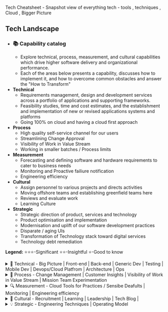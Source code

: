 Tech Cheatsheet - Snapshot view of everything tech - tools , techniques , Cloud , Bigger Picture

## Tech Landscape
* ### 📚 Capability catalog 
    * Explore technical, process, measurement, and cultural capabilities which drive higher software delivery and organizational performance.
    * Each of the areas below presents a capability, discusses how to implement it, and how to overcome common obstacles and answer the "How to Transform"
* **Technical**
    * Requirements management, design and development services across a portfolio of applications and supporting frameworks.
    * Feasibility studies, time and cost estimates, and the establishment and implementation of new or revised applications systems and platforms
    * Going 100% on cloud and having a cloud first approach
* **Process**
   * High quality self-service channel for our users
   * Streamlining Change Approval
   * Visibility of Work in Value Stream
   * Working in smaller batches / Process limits 
* **Measurement**
    * Forecasting and defining  software and hardware requirements to cater to business needs 
    * Monitoring and Proactive failiure notification
    * Engineering efficiency
* **Cultural**
    * Assign personnel to various projects and directs activities
    * Moving offshore teams and establishing greenfield teams here
    * Reviews and evaluate work
    * Learning Culture
* **Strategic**
    * Strategic direction of product, services and technology
    * Product optimisation and implementation
    * Modernisation and uplift of our software development practices
    * Disparate / aging UIs
    * Transformation of Technology stack toward digital services
    * Technology debt remediation 
 
**Legend:** ⭐⭐⭐-Significant ⭐⭐-Insightful ⭐-Good to know

<details>
<summary>🔧 Technical - Big Picture | Front-end | Back-end | Generic Dev | Testing  | Mobile Dev | Devops/Cloud Platfrom | Architecture | Ops </summary>

|  Name |  Summary |   Ratings |
|:-:    |:-:       |:-:        |
| | **The Big Picture tech/ Practices** |
| [High Level Design](https://github.com/AdyKalra/technolgytrends/blob/master/Architecture%20trends/High%20Level%20Design%20-%20Big%20Picture.md)| Overview of Client -> CDN / DNS -> LB -> Http Cache -> APIG -> XL -> Feature Services -> Core Services -> Domains |⭐⭐⭐ |
|[CDN Incapsula Akamai Cloudfront](https://github.com/AdyKalra/technolgytrends/blob/master/PostProduction%20trends/CDN%20Incapsula%20Akamai%20Cloudfront.md)|(CDN) refers to a geographically distributed group of servers which work together to provide fast delivery of Internet content. A CDN allows for the quick transfer of assets needed for loading Internet content including HTML pages, javascript files, stylesheets, images, and videos.|⭐⭐⭐|
|[API Gateway - NGINX, Kong, Tyk, Ambassador, AWS API gateway](https://github.com/AdyKalra/technolgytrends/blob/master/CloudPlatform%20trends/AWS%20API%20Gateway.md)| Creating, publishing, maintaining, monitoring, and securing REST, HTTP, and WebSocket APIs at any scale. server that is the single entry point into the system. ... The API Gateway is responsible for request routing, composition, and protocol translation. All requests from clients first go through the API Gateway. It then routes requests to the appropriate microservice / API Gateway Act as a Load Balancer|⭐⭐⭐|
|[CI](https://github.com/AdyKalra/technolgytrends/blob/master/EngineeringPractices%20trends/Orchestrating%20CI%20CD%20Pipelines.md)|Continuous Integration (CI) is a development practice that requires developers to integrate code into a shared repository several times a day. Each check-in is then verified by an automated build, allowing teams to detect problems early.Continuous Integration doesn’t get rid of bugs, but it does make them dramatically easier to find and remove.|⭐|
|[Coordinating pull requests and code reviews in Slack](https://github.com/AdyKalra/technolgytrends/blob/master/EngineeringPractices%20trends/Coordinating%20pull%20requests%20and%20code%20reviews%20in%20Slack.md)|Modern software development often requires large teams of people interacting over a single codebase, using code tracking systems that can manage incoming and outgoing changes while avoiding conflicts. While every engineering team might use a different service to manage their code, they can all use Slack as the central place for testing and review.Using a combination of channels, threads and apps, engineering teams can save a lot of time by not needing to wade through email inboxes and app alerts, or jump between browser tabs. And that means their code gets into customers’ hands that much faster.|⭐⭐⭐|
|[Code Deployment best practices from Slack](https://github.com/AdyKalra/technolgytrends/blob/master/EngineeringPractices%20trends/Code%20Deployment%20best%20practices.md)|At Slack, we value quick iteration, fast feedback loops, and responsiveness to customer feedback. We also have hundreds of engineers who are trying to be as productive as possible. Keeping to these values while growing as a company means continual refinement of our deployment system. We had to invest in greater visibility and reliability in order to accommodate the amount of work being done. This post will outline our process and a few of the major projects that got us to where we are.|⭐⭐⭐|
|[Coordinating code deploys and continuous integration in Slack](https://github.com/AdyKalra/technolgytrends/blob/master/EngineeringPractices%20trends/Coordinating%20code%20deploys%20and%20continuous%20integration%20in%20Slack.md)|Software development at large organizations often entails dozens, even hundreds, of programmers working concurrently on millions of lines of code. Their success, however, is measured by a more precise metric: how quickly they can get what they build into their customers’ hands.Slack is a powerful addition to the toolchain of apps required to properly test, document and deploy code. It acts as a discussion space to foster collaboration and help support the efforts of engineering teams but also as a centralized, long-term record of what’s taken place, which includes most of the other apps your team may use.Here at Slack, we deploy dozens of code changes to production servers multiple times a day. To get the granular details of our in-house process, check out our post on Code Deploys|⭐⭐⭐|
| [Stackshare tools](https://stackshare.io/categories) | All the best open source and Software as a Service (SaaS) tools in one place |⭐ |
|[Scaling Microservices](https://github.com/AdyKalra/technolgytrends/blob/master/EngineeringPractices%20trends/Scaling%20Microservices.md)|Use a container-based pipeline,Consolidate to a single pipeline that operates with context,Adopt canary release testing|⭐⭐|
|[Serverless](https://github.com/AdyKalra/technolgytrends/blob/master/EngineeringPractices%20trends/Serverless.md)|The term 'serverless' is somewhat misleading, as there are still servers providing these backend services, but all of the server space and infrastructure concerns are handled by the vendor. Serverless means that the developers can do their work without having to worry about servers at all. - managed services|⭐⭐⭐|
|[Real World Scenarios - Serverless](https://github.com/AdyKalra/technolgytrends/blob/master/EngineeringPractices%20trends/Scaling%20Serverless%20Applications.md)|org examples|⭐⭐⭐|
| | **Front-end Development Practice** |
| [Front-end Roadmap](https://github.com/kamranahmedse/developer-roadmap) | concepts - hoisting, event bubbling, scope prototype, shadow DOM. package managers - npm, yarn. CSS, BEM, Saas, Postcss.build tools - npm nuild, module bundlers webpack, linters and formatters, React Angualr Vue, modern css, css frameworks - reactstrap, mterialUI, Testing - Jest Cypress Mocha Chai. Progressive TypeScript, Server Side Rendering , GraphQL. ReactNative , Flutter , Static site generators  |⭐⭐⭐|
|[ReactJS](https://github.com/AdyKalra/technolgytrends/blob/master/Development%20trends/ReactJS.md)|open-source JavaScript library that is used for building user interfaces specifically for single-page applications. It's used for handling the view layer for web and mobile apps. React also allows us to create reusable UI components.|⭐⭐⭐|
|[Introducing and Scaling a GraphQL BFF](https://github.com/AdyKalra/technolgytrends/blob/master/EngineeringPractices%20trends/Introducing%20and%20Scaling%20a%20GraphQL%20BFF.md)|Journey of introducing and then scaling a GraphQL BFF to serve multiple applications.Covers the benefits of the Backend For Frontend pattern and why it's a popular way to introduce GraphQL.how to remain agile and support a production application throughout this process.|⭐⭐|
| | **Back-end Development Practice** |
| [Back-end Roadmap](https://github.com/kamranahmedse/developer-roadmap) | C#, Java, Go, Python. Realational , NoSQL , Data Sharding , Replication , CAP. Authentication Oauth, token , JWT, SAML. apis - JSON, SOAP. Caching - DNS , serverside, clientside - Redis, MemCached. Design practices - GOF , DDD , TDD , SOLID, KISS , YAGNI, DRY. Architectural patterns - Microservices, SOA, Serverless. Messagebrokers , RabbitMQ , Kafka. Containers - Docker , GarphQL, Neo4j. |⭐⭐⭐|
|[NodeJs](https://github.com/AdyKalra/technolgytrends/blob/master/Development%20trends/NodeJs.md)| platform built on Chrome's JavaScript runtime for easily building fast and scalable network applications. Node. js uses an event-driven, non-blocking I/O model that makes it lightweight and efficient, perfect for data-intensive real-time applications that run across distributed devices.|⭐⭐⭐|
|[Gold Stack](https://github.com/AdyKalra/technolgytrends/blob/master/EngineeringPractices%20trends/GoLD%20Stack.md)|GoLang + Lambda + DynamoDB|⭐|
| | **Generic Development Practice** |
|[FullStack](https://github.com/AdyKalra/technolgytrends/blob/master/Development%20trends/FullStack.md)|what does a full stack need in an interview|⭐⭐⭐|
|[Cloudformation](https://github.com/AdyKalra/technolgytrends/blob/master/Development%20trends/AWS%20Cloudformation.md)|Service that helps you model and set up your Amazon Web Services resources so that you can spend less time managing those resources and more time focusing on your applications that run in AWS.(JSON) or YAML standard.|⭐⭐⭐|
|[Lambda](https://github.com/AdyKalra/technolgytrends/blob/master/Development%20trends/AWS%20Lambda.md)|serverless compute service that runs your code in response to events and automatically manages the underlying compute resources for you. auto-scale (in & out) capability and their pay-per-use pricing model. dramatically less expensive than even the smallest EC2 instances.|⭐⭐⭐|
|[SQS and SNS](https://github.com/AdyKalra/technolgytrends/blob/master/Development%20trends/AWS%20SQS%20and%20SNS.md)|(SNS) is a highly available, durable, secure, fully managed pub/sub messaging service that enables you to decouple microservices, distributed systems, and serverless applications.(SQS) is a fully managed message queuing service that enables you to decouple and scale microservices, distributed systems, and serverless applications|⭐⭐⭐|
|[Auto Scaling](https://github.com/AdyKalra/technolgytrends/blob/master/Development%20trends/Auto%20Scaling.md)|AWS Auto Scaling monitors your applications and automatically adjusts capacity to maintain steady, predictable performance at the lowest possible cost.scaling plans for Amazon EC2 instances and Spot Fleets, Amazon ECS tasks, Amazon DynamoDB tables and indexes, and Amazon Aurora Replicas.|⭐⭐|
|[BottleRocket](https://github.com/AdyKalra/technolgytrends/blob/master/Development%20trends/BottleRocket.md)|stripped-down version of Linux called Bottlerocket that has just enough code to keep the machine running.Teams running microservices can choose it and quit worrying about extra cruft like FTP servers sitting around in the background.|⭐|
|[Contentful](https://github.com/AdyKalra/technolgytrends/blob/master/Development%20trends/Contentful.md)|Headless and decoupled solution for managing content.update the content of your website, a mobile app or any other platform that displays content.|⭐|
|[Datalake](https://github.com/AdyKalra/technolgytrends/blob/master/Development%20trends/Datalake.md)|centralized repository that allows you to store all your structured and unstructured data at any scale. You can store your data as-is, without having to first structure the data, and run different types of analytics—from dashboards and visualizations to big data processing, real-time analytics, and machine learning to guide better decisions.Data Lakes compared to Data Warehouses|⭐⭐|
|[Dynamodb and Dynamodb streams](https://github.com/AdyKalra/technolgytrends/blob/master/Development%20trends/Dynamodb%20and%20Dynamodb%20streams.md)|DynamoDB is a fully managed proprietary NoSQL database service that supports key-value and document data structures and is offered by Amazon. A DynamoDB stream is an ordered flow of information about changes to items in a DynamoDB table.Shards in DynamoDB streams are collections of stream records.|⭐⭐⭐|
|[Eventbridge](https://github.com/AdyKalra/technolgytrends/blob/master/Development%20trends/Eventbridge.md)|Is a serverless event bus that makes it easy to connect applications together using data from your own applications, integrated Software-as-a-Service (SaaS) applications, and AWS services.|⭐⭐⭐|
|[GraphQL](https://github.com/AdyKalra/technolgytrends/blob/master/Development%20trends/GraphQL.md)|open-source data query and manipulation language for APIs. GraphQL is a syntax that describes how to ask for data, and is generally used to load data from a server to a client. GraphQL has three main characteristics: It lets the client specify exactly what data it needs. It makes it easier to aggregate data from multiple sources|⭐|
|[Jupyter](https://github.com/AdyKalra/technolgytrends/blob/master/Development%20trends/Jupyter.md)|analytics notebooks. These are Mathematica-inspired applications that combine text, visualization and code in a living, computational document.|⭐|
|[Kafka](https://github.com/AdyKalra/technolgytrends/blob/master/Development%20trends/Kafka.md)|distributed streaming platform that is used publish and subscribe to streams of records.Kafka offers much higher performance than message brokers like RabbitMQ.topics in Kafka are retention based: messages are retained for some configurable amount of time.|⭐⭐⭐|
|[Kinesis](https://github.com/AdyKalra/technolgytrends/blob/master/Development%20trends/Kinesis.md)|Kinesis is a managed, scalable, cloud-based service that allows real-time processing of streaming large amount of data per second. ... It is used to capture, store, and process data from large, distributed streams such as event logs and social media feeds.|⭐⭐⭐|
|[Memcached](https://github.com/AdyKalra/technolgytrends/blob/master/Development%20trends/Memcached.md)| general-purpose distributed memory-caching system. It is often used to speed up dynamic database-driven websites by caching data and objects in RAM to reduce the number of times an external data source must be read|⭐⭐⭐|
|[Opinionated and automated code formatting using pre commit hooks](https://github.com/AdyKalra/technolgytrends/blob/master/Development%20trends/Opinionated%20and%20automated%20code%20formatting%20using%20pre%20commit%20hooks.md)|Prettier has been getting our vote for JavaScript, but similar tools, such as Black for Python, are available for many other languages and are increasingly being built-in as we see with Golang and Elixir.|⭐⭐⭐|
|[Redis MongoDB Postgres](https://github.com/AdyKalra/technolgytrends/blob/master/Development%20trends/Redis%20MongoDB%20Postgres.md)|In-memory data structure project implementing a distributed, in-memory key-value database with optional durability.PostgreSQL is a free and open-source relational database management system (RDBMS) emphasizing extensibility and SQL compliance. |⭐⭐⭐|
|[]()||⭐⭐⭐|
| | **Testing Practice** |
| [Testing Raodmap](https://github.com/anas-qa/Quality-Assurance-Road-Map) | Test Plan template, testing startegies, testing types, TDD , automation - mobile , web , API , contrct testing Packt, Testing Pyramid , Gap Analysis , Customer Insights , E2E regression suite |⭐⭐⭐|
|[Cypress and Puppeteer](https://github.com/AdyKalra/technolgytrends/blob/master/Testing%20trends/Cypress%20and%20Puppeteer.md)|JavaScript End to End Testing Framework|⭐⭐⭐|
|[LocalStack](https://github.com/AdyKalra/technolgytrends/blob/master/Testing%20trends/LocalStack.md)|LocalStack solves this problem for AWS by providing local test double implementations of a wide range of AWS services including S3, Kinesis, DynamoDB and Lambda.|⭐⭐⭐|
|[Scaling Automated Tests Beyond a Single Project](https://github.com/AdyKalra/technolgytrends/blob/master/Testing%20trends/Scaling%20Automated%20Tests%20Beyond%20a%20Single%20Project.md)|How to increase the ROI of your automated tests by using test frameworks with a highly readable DSL and reusable components|⭐⭐⭐|
| | **Mobile Development Practice** |
|[android roadmap](https://roadmap.sh/android) |Kotlin , Java |⭐⭐|
| | **DevOps / Cloud Platform Practice** |
| [Devops Roadmap](https://github.com/kamranahmedse/developer-roadmap) | Pytho, Ruby , NodeJS. initd, systemd. OS - Linus , FreeBSD. Terminal - maniupaltion tools,, BASH, vim, network. Protocosl - http, ftp, ssh. Reverseproxy, Caching server, Forward Proxy , Load balancer, firewall. Webserver - Nginx, Service Mesh - Istio. Containers, Config mgmt, container orchestration, Infra provisioning. CI/CD tools, Infra monitoring - Prometheus , Nagios, Grafana. Appln Monitoring - NewRelic , AppDynamics. Log Mgmt - Elastic stalk, splunk sumo. Cloud - AWS , GCP, Azure. Cloud Design Patterns - Availability , Data Management.  |⭐⭐⭐|
|[devops-resources](https://github.com/bregman-arie/devops-resources)|Useful resources and information regarding DevOps and secondly, provide some roadmap for those who want to practice DevOps.|⭐⭐|
|[devops-exercises](https://github.com/bregman-arie/devops-exercises)|Questions and exercises on various technical topics, sometimes related to DevOps and SRE.|⭐⭐|
|[AWS Serverless Application Model (SAM)](https://github.com/AdyKalra/technolgytrends/blob/master/CloudPlatform%20trends/AWS%20SAM.md)| open-source framework for building serverless applications. It provides shorthand syntax to express functions, APIs, databases, and event source mappings. With just a few lines per resource, you can define the application you want and model it using YAML.AWS SAM templates are an extension of AWS CloudFormation templates|⭐⭐|
|[Buildkite](https://github.com/AdyKalra/technolgytrends/blob/master/CloudPlatform%20trends/Buildkite.md)|platform for running fast, secure, and scalable continuous integration pipelines on your own infrastructure|⭐|
|[Infrastructure Diagrams as Code](https://github.com/AdyKalra/technolgytrends/blob/master/CloudPlatform%20trends/Infrastructure%20Diagrams%20as%20Code.md)|Diagrams lets you draw the cloud system architecture using Python code and allows you to track the architecture diagram changes in any version control system.currently supports six major providers: AWS, Azure, GCP, Kubernetes, Alibaba Cloud and Oracle Cloud.|⭐|
|[Infrastructure as Code](https://github.com/AdyKalra/technolgytrends/blob/master/CloudPlatform%20trends/Infrastructure%20as%20Code.md)|Examples of infrastructure-as-code tools include AWS CloudFormation, Red Hat Ansible, Chef, Puppet, SaltStack and HashiCorp Terraform. Some tools rely on a domain-specific language (DSL), while others use a standard template format, such as YAML and JSON.|⭐⭐⭐|
|[Infrastructure configuration scanner](https://github.com/AdyKalra/technolgytrends/blob/master/CloudPlatform%20trends/Infrastructure%20configuration%20scanner.md)|to ensure the configuration is safe and secure - open-source scanners such as prowler for AWS and kube-bench for Kubernetes|⭐⭐⭐|
|[Kubernetes ](https://github.com/AdyKalra/technolgytrends/blob/master/CloudPlatform%20trends/K8s-Kubernetes.md)|vendor-agnostic cluster and container management tool, open-sourced by Google, platform for automating deployment, scaling, and operations of application containers across clusters of hosts , Managed K8s|⭐⭐⭐|
|[Nginx](https://github.com/AdyKalra/technolgytrends/blob/master/CloudPlatform%20trends/Nginx.md)|web server which can also be used as a reverse proxy, load balancer, mail proxy and HTTP cache. a reverse proxy is a type of proxy server that retrieves resources on behalf of a client from one or more servers. These resources are then returned to the client, appearing as if they originated from the proxy server itself.|⭐⭐|
|[Pipelines as Code](https://github.com/AdyKalra/technolgytrends/blob/master/CloudPlatform%20trends/Pipelines%20as%20Code.md)|Emphasizes that the configuration of delivery pipelines that build, test and deploy our applications or infrastructure should be treated as code. LambdaCD, Drone, GoCD and Concourse are examples that allow usage of this technique.|⭐⭐⭐|
|[Secrets as a service](https://github.com/AdyKalra/technolgytrends/blob/master/CloudPlatform%20trends/Secrets%20as%20a%20service.md)|With this technique you can use tools such as Vault or AWS Key Management Service (KMS) to read/write secrets over an HTTPS endpoint with fine-grained levels of access control.Secrets as a service uses external identity providers such as AWS IAM to identify the actors who request access to secrets. |⭐|
|[Service mesh](https://github.com/AdyKalra/technolgytrends/blob/master/CloudPlatform%20trends/Service%20mesh.md)|approach to operating a secure, fast and reliable microservices ecosystem It has been an important stepping stone in making it easier to adopt microservices at scale.It offers discovery, security, tracing, monitoring and failure handling. It provides these cross-functional capabilities without the need for a shared asset such as an API gateway or baking libraries into each service.|⭐⭐⭐|
|[]()||⭐⭐⭐|
| | **Architecture Practice** |
|[Organising Architecture](https://github.com/AdyKalra/technolgytrends/blob/master/Architecture%20trends/Organising%20Architecture.md)||⭐⭐|
| [Architecture decision records](https://github.com/AdyKalra/technolgytrends/blob/master/Architecture%20trends/ADRs.md) | document how and why a decision was reached within a codebase.|⭐⭐|
|[Serverless Microservice Patterns for AWS](https://github.com/AdyKalra/technolgytrends/blob/master/Architecture%20trends/Design%20Patterns%20-%20Serverless.md)|Serverless Ecosystem, best practices , patterns|⭐⭐⭐|
|[Domain-Oriented Microservice Architecture](https://github.com/AdyKalra/technolgytrends/blob/master/Architecture%20trends/Domain-Oriented%20Microservice%20Architecture.md)| DOMA core principles and terminology, the Why, Uber's implementation|⭐⭐⭐|
|[API Design Cheat Sheet](https://github.com/AdyKalra/technolgytrends/blob/master/Architecture%20trends/API%20Design%20Cheat%20Sheet.md)| Best practices / Principles for API Design|⭐⭐|
|[Backend for Frontend design pattern](https://github.com/AdyKalra/technolgytrends/blob/master/Architecture%20trends/BFF.md)|f developing niche backends for each user experience, While an API Gateway is a single point of entry into the system for all clients, a BFF is only responsible for a single type of client|⭐⭐|
|[Choreography vs Orchestration in the land of serverless](https://github.com/AdyKalra/technolgytrends/blob/master/Architecture%20trends/Choreography%20vs%20Orchestration%20-%20serverless.md)| (the ‘orchestrator’) that controls the interaction between services. It dictates the control flow of the business logic and is responsible for making sure that everything happens on cue. This follows the request-response paradigm. In choreography, every service works independently. There are no hard dependencies between them, and they are loosely coupled only through shared events. Each service listens for events that it’s interested in and does its own thing. This follows the event-driven paradigm.|⭐|
|[DLQ](https://github.com/AdyKalra/technolgytrends/blob/master/Architecture%20trends/DLQ.md)|handling message failure.Message that is sent to a queue that does not exist. Queue length limit exceeded.Message length limit exceeded.Message is rejected by another queue exchange.|⭐|
| [Design Patterns - Frontend](https://github.com/AdyKalra/technolgytrends/blob/master/Architecture%20trends/Design%20Patterns%20-%20Frontend.md) | Design Patterns - Frontend |⭐⭐⭐|
| [Function as a Service](https://github.com/AdyKalra/technolgytrends/blob/master/Architecture%20trends/Function%20as%20a%20Service.md) |Microsoft Azure Functions, Lambdas, Google Cloud Functions, etc |⭐|
| [Kafka vs Kinesis](https://github.com/AdyKalra/technolgytrends/blob/master/Architecture%20trends/Kafka%20vs%20Kinesis.md) | Kafka vs Kinesis|⭐⭐|
| [Micro Frontends](https://github.com/AdyKalra/technolgytrends/blob/master/Architecture%20trends/Micro%20Frontends.md) |extending the principles of Microservices to frontend development.Enable rapid, frequent, and reliable delivery of large, complex applications by separating backend services into smaller (micro) services organized around the business logic. |⭐⭐|
| [Microservice Architecture](https://github.com/AdyKalra/technolgytrends/blob/master/Architecture%20trends/Microservice%20Architecture.md) |Microservice Architecture is an architectural style that structures an application as a collection of services that are.Highly maintainable and testable.Loosely coupled.Independently deployable.Organized around business capabilities. |⭐⭐⭐| 
| [Decompose by business capability](https://github.com/AdyKalra/technolgytrends/blob/master/Architecture%20trends/Pattern%20:%20Decompose%20by%20business%20capability.md) |Single Responsibility Principle (SRP) defines a responsibility of a class as a reason to change, and states that a class should only have one reason to change. It make sense to apply the SRP to service design as well and design services that are cohesive and implement a small set of strongly related functions. |⭐⭐|
| [Platform-Building Cheat Sheet](https://github.com/AdyKalra/technolgytrends/blob/master/Architecture%20trends/Platform-Building%20Cheat%20Sheet.md) |'platform' is really the method of exposing and growing the digital business model and its offerings. So, the following ground rules define the platform as the digital server-side, back-end data and functionality, leaving the user experiences to be crafted (whether mobile, web or other) on top of that business functionality. Platfrom Ground rules| ⭐⭐|
| [Real world architectures](https://github.com/donnemartin/system-design-primer#real-world-architectures) |Articles on how real world systems are designed.|⭐⭐⭐|
| [Six shifts to create a game-changing data architecture](https://github.com/AdyKalra/technolgytrends/blob/master/Architecture%20trends/Six%20shifts%20to%20create%20a%20game-changing%20data%20architecture.md) |From on-premise to cloud-based data platforms, From batch to real-time data processing, From pre-integrated commercial solutions to modular, best-of-breed platforms, From point-to-point to decoupled data access, From an enterprise warehouse to domain-based architecture, From rigid data models toward flexible, extensible data schemas |⭐|
| | **Ops Practice** |
|[Datadog](https://github.com/AdyKalra/technolgytrends/blob/master/CloudPlatform%20trends/Datadog.md)|used by IT, operations, and development teams who build and operate applications that run on dynamic or hybrid cloud infrastructure.  Performance Monitoring category |⭐⭐|
|[Kibana and Logstash](https://github.com/AdyKalra/technolgytrends/blob/master/Development%20trends/Kibana%20Logstash.md)|open source data visualization dashboard for Elasticsearch. It provides visualization capabilities on top of the content indexed on an Elasticsearch cluster. The ELK Stack is a collection of three open-source products — Elasticsearch, Logstash, and Kibana|⭐⭐|
|[Splunk](https://github.com/AdyKalra/technolgytrends/blob/master/Development%20trends/Splunk.md)| searching, monitoring, and examining machine-generated Big Data through a web-style interface. Splunk performs capturing, indexing, and correlating the real-time data in a searchable container from which it can produce graphs, reports, alerts, dashboards, and visualizations.|⭐⭐⭐|
|[DevOps v/s SRE](https://github.com/AdyKalra/technolgytrends/blob/master/EngineeringPractices%20trends/DevOps%20Versus%20SRE.md)|Decoupling DevOps and RunOps — The Genesis of Site Reliability Engineering (SRE)|⭐|
|[DoD Enterprise DevSecOps Reference Design](https://github.com/AdyKalra/technolgytrends/blob/master/EngineeringPractices%20trends/DoD%20Enterprise%20DevSecOps%20Reference%20Design.md)|The benefits of adopting DevSecOps include:Mean-time to production: the average time it takes from when new software features are required until they are running in production.Lead Time Average lead-time: how long it takes for a new requirement to be delivered and deployed.Deployment speed: how fast a new version of the application can be deployed into the production environment.
|Four Key Metrics| Deployment frequency: how often a new release can be deployed into the production environment.Change Fail Rate Production failure rate: how often software fails during production.MTTR Mean-time to recovery: how long it takes applications in the production stage to recover from failure.|⭐⭐⭐|
|[Chaos Engineering](https://github.com/AdyKalra/technolgytrends/blob/master/PostProduction%20trends/Chaos%20Engineering.md)|creating failures and outages in a controlled environment. accepted, mainstream approach to improving and assuring distributed system resilience. As organizations large and small begin to implement Chaos Engineering as an operational process, we're learning how to apply these techniques safely at scale.|⭐⭐|
|[Setting SLOs](https://github.com/AdyKalra/technolgytrends/blob/master/PostProduction%20trends/Setting%20SLOs.md)|If you follow site reliability engineering (SRE) principles, you can measure customer experience with service-level objectives (SLOs). SLOs allow you to quantifiably measure customer happiness, which directly impacts the business. Instead of creating a potentially unbounded number of monitoring metrics, we suggest using a small number of alerts grounded in customer pain—i.e., violation of SLOs. This lets you focus alerts on scenarios where you can confidently assert that customers are experiencing, or will soon experience, significant pain.|⭐⭐⭐|
|[Application Monitoring Simplified](https://github.com/AdyKalra/technolgytrends/blob/master/PostProduction%20trends/application%20monitoring%20simplified.md)|How Netflix built TellTale|
</details>

<!--- END OF TOPIC--->

<details>
<summary>📃 Process - Change Management | Customer Insights | Visibility of Work in Value Stream | Mission Team Experimentation </summary>

|  Name |  Summary |   Ratings |
|:-:    |:-:       |:-:        |  
| | **Change Management** |
| Champions  | lead mini transformations |⭐| 
|[the-engineering-managers-booklist](https://github.com/jesselpalmer/the-engineering-managers-booklist)|Books for people who are or aspire to manage/lead team(s) of software engineers|⭐⭐⭐| 
| Design Patterns | building a repository of design patterns , BFF / XL , Domain driven design  | ⭐⭐| 
| | **Customer Insights** |
|  VOC , GA | working backwards from customer insights |⭐⭐|   
| | **Mission Team Experimentation** |
| | | 
| | **Visibility of Work in Value Stream** |
| | | 

</details>

<!--- END OF TOPIC--->

<details>
<summary>🔍 Measurement - Cloud Tools for Practices / Sensibe Deafults | Monitoring | Engineering efficiency </summary> 
    
|  Name |  Summary |   Ratings |
|:-:    |:-:       |:-:        | 
| | **Cloud Tools for Practices / Compliance / Sensibe Deafults** |
| STAX / Cloud Confirmity | cloud compliance and measuring where we are , cost  | ⭐⭐⭐|  
| Well architected framework | Cloud maturity and assesment | ⭐⭐⭐|  
|[AWS Analytics Lens](https://github.com/AdyKalra/technolgytrends/blob/master/EngineeringPractices%20trends/Analytics%20Lens.md)|The new Analytics Lens offers comprehensive guidance to make sure that your analytics applications are designed in accordance with AWS best practices. The goal is to give you a consistent way to design and evaluate cloud architectures, based on the following five pillars of the well architected framework:Operational excellence,Security,Reliability,Performance efficiency,Cost optimization|⭐⭐| 
|[cdk patterns](https://github.com/cdk-patterns/serverless) | SensibleDeafults for Patterns used - all of the official AWS Serverless architecture patterns built with CDK for developers to use |⭐⭐|  
| [cloudformation](https://github.com/aws-cloudformation/awesome-cloudformation) | cloud formation catalouge - A curated list of resources and projects for working with AWS CloudFormation. https://aws.amazon.com/cloudformation/ |⭐⭐⭐|  
| [Design Patterns](http://en.clouddesignpattern.org/index.php/Main_Page) | sensible defaults Design Patterns / catalouge - collection of solutions and design ideas for using AWS cloud technology to solve common systems design problems |⭐⭐|  
| [this-is-my-architecture](https://aws.amazon.com/this-is-my-architecture/?sc_channel=EL&sc_campaign=Explainer_2017_vid&sc_medium=YouTube&sc_content=video942&sc_detail=EXPLAINER&sc_country=US&tma.sort-by=item.additionalFields.airDate&tma.sort-order=desc) | Clarity of bigger picture within Org - Innovative cloud architectures from AWS partners and customers |⭐⭐|  
| | **Monitoring / Proactive failiure notification** |
|[Datadog](https://github.com/AdyKalra/technolgytrends/blob/master/CloudPlatform%20trends/Datadog.md)|used by IT, operations, and development teams who build and operate applications that run on dynamic or hybrid cloud infrastructure.  Performance Monitoring category |⭐⭐|
|[Kibana and Logstash](https://github.com/AdyKalra/technolgytrends/blob/master/Development%20trends/Kibana%20Logstash.md)|open source data visualization dashboard for Elasticsearch. It provides visualization capabilities on top of the content indexed on an Elasticsearch cluster. The ELK Stack is a collection of three open-source products — Elasticsearch, Logstash, and Kibana|⭐⭐|
|[Splunk](https://github.com/AdyKalra/technolgytrends/blob/master/Development%20trends/Splunk.md)| searching, monitoring, and examining machine-generated Big Data through a web-style interface. Splunk performs capturing, indexing, and correlating the real-time data in a searchable container from which it can produce graphs, reports, alerts, dashboards, and visualizations.|⭐⭐⭐|
|[Distributed Monitoring 101: the “Four Golden Signals”](https://github.com/AdyKalra/technolgytrends/blob/master/EngineeringPractices%20trends/Four%20Golden%20Signals.md)|In monitoring distributed systems, Google’s SRE book outlines the four golden signals of monitoring as LETS - Latency, Errors, Traffic, and Saturation.|⭐⭐⭐|
|[Application Monitoring Simplified](https://github.com/AdyKalra/technolgytrends/blob/master/PostProduction%20trends/application%20monitoring%20simplified.md)|How Netflix built TellTale|
| | **Engineering efficiency** |
| [patterns in teams and ICs](https://www.pluralsight.com/product/flow/20-patterns)| 20 patterns to watch for in your engineering team - teams and IC patterns tools like flow and decision making | ⭐⭐|  
|[Data Driven Engineering](https://github.com/AdyKalra/technolgytrends/blob/master/EngineeringPractices%20trends/Data%20Driven%20Engineering.md)|Data helps IT leaders visualize how work is being done, the quality and quantity of output, and how they can improve the lives of staff.|⭐⭐| 

</details>

<!--- END OF TOPIC--->

<details>
<summary>🤝‍ Cultural - Recruitment | Learning | Leadership | Tech Blog | </summary>

|  Name |  Summary |   Ratings |
|:-:    |:-:       |:-:        |   
| | **Recruitment** |   |
|[awesome-AI-ML-talent-management](https://github.com/AdyKalra/technolgytrends/blob/master/EngineeringPractices%20trends/awesome-AI_ML_Talent_Mangement.md)|ai in talent mgmnt research|⭐⭐| 
|[engineeringladders](https://github.com/jorgef/engineeringladders)|A framework for Engineering Managers - roles explained|⭐⭐| 
|[manager-resources](https://github.com/VGraupera/manager-resources)|A curated list of resources for front-line engineering managers|⭐⭐|
| | **Reviews and evaluate work** |  
| [patterns in teams and ICs](https://www.pluralsight.com/product/flow/20-patterns)| 20 patterns to watch for in your engineering team - teams and IC patterns tools like flow and decision making |⭐⭐|  
| Westrum Organisation Culture ||⭐⭐⭐|  
| | **Learning Culture** |
|[launch company tech blog](https://www.welcometothejungle.com/en/articles/company-blog-tech)|considerations before launching a company tech blog|⭐⭐|
|[]()||⭐⭐⭐| 
| | **Leadership** |
|  [awesome-leading-and-managing](https://github.com/LappleApple/awesome-leading-and-managing) | Awesome List of resources on leading people and being a manager. Geared toward tech, but potentially useful to anyone. |⭐⭐⭐| 
|[Managers Playbook](https://github.com/ksindi/managers-playbook)|Heuristics for effective management.|⭐⭐⭐|
|[Engineering Management](https://github.com/charlax/engineering-management)|A collection of inspiring resources related to engineering management and tech leadership|⭐⭐⭐|
|[digital-transformation-leadership-manifesto](https://enterprisersproject.com/article/2020/7/digital-transformation-leadership-manifesto)|A manifesto for moving from good manager to true IT leader|⭐|
|[engineering-management-resources](https://github.com/afternoon/engineering-management-resources)|A list of resources for engineering managers of all levels|⭐⭐|
| [Digital transformation: 8 ways to spot your organization's rising leaders](https://enterprisersproject.com/article/2020/7/digital-transformation-rising-leaders)| Pointers on leadership in DT|
</details>

<!--- END OF TOPIC--->

<details>
<summary> 💡 Strategic - Engineering Techniques | Operating Model </summary>

|  Name |  Summary |Ratings |
|:-:    |:-:       |:-:        | 
| | **Engineering Techniques - Big Picture** |
| [engineering roadmaps](https://roadmap.sh/) | all Reference Roadmaps - roadmaps on web | ⭐⭐⭐| 
| Bug Bash | testing across verticals | ⭐⭐| 
| DevOps culture| transitioning from Devops to CPT  |⭐⭐⭐|  
| Web Modernisation| transitioning from legacy PHP to a SPA built on React and NodeJS (tiger team) |⭐⭐⭐|  
| Serverless | Going completely serverless | ⭐⭐⭐| 
|[awesome-talks](https://github.com/JanVanRyswyck/awesome-talks)|tech online talks and screencasts|⭐⭐| 
|[Adaptive IT: Transformational framework](https://github.com/AdyKalra/technolgytrends/blob/master/EngineeringPractices%20trends/Adaptive%20IT:%20Transformational%20framework.md)|five pillars of the adaptive IT framework and thier measures.|⭐⭐⭐|
|[Auxiliary Engineering](https://github.com/AdyKalra/technolgytrends/blob/master/EngineeringPractices%20trends/Auxillary%20Engineering.md)|Partnering with engineering teams to increase their velocity and build a lasting culture of quality.” We travel from team to team, embedding for enough time to help developers build habits as they build an MVP.|⭐⭐| 
| [Google Engineering practices](https://github.com/google/eng-practices) | Sensible Deafults template for practices - Google has many generalized engineering practices that cover all languages and all projects. These documents represent the collective experience of various best practices that we have developed over time. |⭐⭐|  
| [Four key metrics](https://github.com/AdyKalra/technolgytrends/blob/master/EngineeringPractices%20trends/Four%20Key%20Metrics.md) | MMTR , Lead Time , Deployment frequency and Change fail rate - Measure engineering team health | ⭐⭐⭐|  
| Gitprime for data driven mindset | Coding Days , Impact , Efficiency , Commits per day , Repos - Data driven engineering metrics | ⭐⭐⭐|  
| Technology Radar | Internal tooling maturity | ⭐⭐⭐|  
| Engineering maturity assessment | 12 factor app - measure engineering maturity every quarter |⭐⭐⭐|  
|[Five things all execs should know about technology](https://github.com/AdyKalra/technolgytrends/blob/master/EngineeringPractices%20trends/01%20Five%20things%20all%20execs%20should%20know%20about%20technology.md)|Technology excellence matters, Digital talent is your key to success, Invest in continuous delivery & DevOps to deliver customer value faster., Building digital platforms, Moving from project to product thinking|⭐|  
|[APIs as Digital Factories](https://github.com/AdyKalra/technolgytrends/blob/master/EngineeringPractices%20trends/APIs%20as%20Digital%20Factories.md)|Don’t use technologies (and apis) to create new digital business. Build your software to upgrade YOUR business competitive edge for all customers, all employees, all brands, all channels…|⭐| 
|[How to measure – and manage – technical debt](https://github.com/AdyKalra/technolgytrends/blob/master/EngineeringPractices%20trends/measure%20and%20manage%20technical%20debt.md)|Technical debt, a term first coined by Ward Cunningham, is not unlike financial debt: It refers to the practice of making coding or design decisions to expedite production or gain other short-term benefits, knowing that these decisions may require corrections later.|⭐⭐⭐|
| | **Transformation Challenges** |
|[Adaptive IT: Transformational framework](https://github.com/AdyKalra/technolgytrends/blob/master/EngineeringPractices%20trends/Adaptive%20IT:%20Transformational%20framework.md)|five pillars of the adaptive IT framework and thier measures.|⭐⭐⭐|
|[Digital transformation: 3 eye-opening tests to gauge customer focus](https://github.com/AdyKalra/technolgytrends/blob/master/EngineeringPractices%20trends/Digital%20transformation%20-%20tests%20to%20gauge%20customer%20focus.md)|90-Minute IT Leadership Challenge, IT Roadmap Review, The Heartburn Test |⭐⭐|
|[20 patterns to watch for in your engineering team](https://github.com/AdyKalra/technolgytrends/blob/master/EngineeringPractices%20trends/20%20patterns%20to%20watch%20for%20in%20your%20engineering%20team.md)|Effective managers view their teams as complex interdependent systems, with inputs and outputs.When the outputs aren’t as expected, great managers approach the problem with curiosity and are relentless in their pursuit of the root cause. They watch code reviews and visualize work patterns, spotting bottlenecks or process issues that, when cleared, increase the overall health and capacity of the team.By searching for “why,” they uncover organizational issues and learn how their teams work and how to re how to resolve these problems in the future.20 patterns is a collection of work patterns we’ve observed in working with hundreds of software teams.|⭐⭐| 
| Lack of expertise and exposure |  | 
| pushback from people and existing leaders | |
| missing the overarching strategy across all business units in Digital | |
| new technologies / lack of skils  | |
| resistance to change / mindset shift  | |
| | **Operating Model** |
| Idea - Plan - Build - measure | | 
|[Adaptive IT: Transformational framework](https://github.com/AdyKalra/technolgytrends/blob/master/EngineeringPractices%20trends/Adaptive%20IT:%20Transformational%20framework.md)|five pillars of the adaptive IT framework and thier measures.|⭐⭐⭐| 
|[DORA's research program](https://github.com/AdyKalra/technolgytrends/blob/master/EngineeringPractices%20trends/DORA's%20research%20program.md)|guide to DevOps, along with six years of State of DevOps Reports|⭐⭐⭐|
|[Developer-Effectiveness](https://github.com/AdyKalra/technolgytrends/blob/master/EngineeringPractices%20trends/Developer-Effectiveness.md)||⭐⭐| 
|[]()||⭐⭐⭐| 
  
</details>

<!--- END OF TOPIC--->

